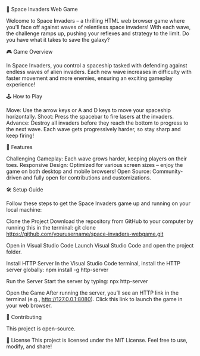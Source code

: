 🌌 Space Invaders Web Game

Welcome to Space Invaders – a thrilling HTML web browser game where you'll face off against waves of relentless space invaders! With each wave, the challenge ramps up, pushing your reflexes and strategy to the limit. Do you have what it takes to save the galaxy?



🎮 Game Overview

In Space Invaders, you control a spaceship tasked with defending against endless waves of alien invaders. Each new wave increases in difficulty with faster movement and more enemies, ensuring an exciting gameplay experience!



🕹️ How to Play

Move: Use the arrow keys or A and D keys to move your spaceship horizontally.
Shoot: Press the spacebar to fire lasers at the invaders.
Advance: Destroy all invaders before they reach the bottom to progress to the next wave.
Each wave gets progressively harder, so stay sharp and keep firing!



🌟 Features

Challenging Gameplay: Each wave grows harder, keeping players on their toes.
Responsive Design: Optimized for various screen sizes – enjoy the game on both desktop and mobile browsers!
Open Source: Community-driven and fully open for contributions and customizations.



🛠️ Setup Guide

Follow these steps to get the Space Invaders game up and running on your local machine:

Clone the Project
Download the repository from GitHub to your computer by running this in the terminal:
git clone https://github.com/yourusername/space-invaders-webgame.git

Open in Visual Studio Code
Launch Visual Studio Code and open the project folder.

Install HTTP Server
In the Visual Studio Code terminal, install the HTTP server globally:
npm install -g http-server

Run the Server
Start the server by typing:
npx http-server

Open the Game
After running the server, you’ll see an HTTP link in the terminal (e.g., http://127.0.0.1:8080). Click this link to launch the game in your web browser.




🤝 Contributing

This project is open-source.


📄 License
This project is licensed under the MIT License. Feel free to use, modify, and share!
